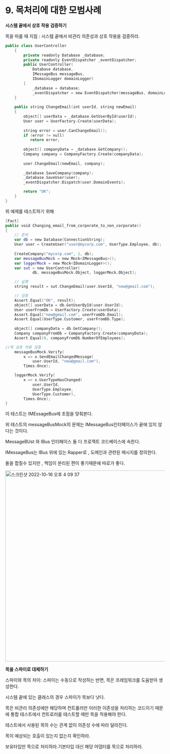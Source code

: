 # 9. 목처리에 대한 모범사례

**시스템 끝에서 상호 작용 검증하기**

목을 따를 때 지침 : 시스템 끝에서 비관리 의존성과 상호 작용을 검증하라.

```swift
public class UserController
    {
        private readonly Database _database;
        private readonly EventDispatcher _eventDispatcher;
        public UserController(
            Database database,
            IMessageBus messageBus,
            IDomainLogger domainLogger)
        {
            _database = database;
            _eventDispatcher = new EventDispatcher(messageBus, domainLogger);
    }
    
    public string ChangeEmail(int userId, string newEmail)
    {
        object[] userData = _database.GetUserById(userId);
        User user = UserFactory.Create(userData);
        
        string error = user.CanChangeEmail();
        if (error != null)
           return error;
        
        object[] companyData = _database.GetCompany();
        Company company = CompanyFactory.Create(companyData);
        
        user.ChangeEmail(newEmail, company);
        
        _database.SaveCompany(company);
        _database.SaveUser(user);
        _eventDispatcher.Dispatch(user.DomainEvents);

        return "OK";
    }
}
```

위 예제를 테스트하기 위해

```swift
[Fact]
public void Changing_email_from_corporate_to_non_corporate()
{
    // 준비
    var db = new Database(ConnectionString);
    User user = CreateUser("user@mycorp.com", UserType.Employee, db);
    
    CreateCompany("mycorp.com", 1, db);
    var messageBusMock = new Mock<IMessageBus>();
    var loggerMock = new Mock<IDomainLogger>();
    var sut = new UserController(
            db, messageBusMock.Object, loggerMock.Object);

    // 실행
    string result = sut.ChangeEmail(user.UserId, "new@gmail.com");

    // 검증
    Assert.Equal("OK", result);
    object[] userData = db.GetUserById(user.UserId);
    User userFromDb = UserFactory.Create(userData);
    Assert.Equal("new@gmail.com", userFromDb.Email);
    Assert.Equal(UserType.Customer, userFromDb.Type);
    
    object[] companyData = db.GetCompany();
    Company companyFromDb = CompanyFactory.Create(companyData);
    Assert.Equal(0, companyFromDb.NumberOfEmployees);

//목 상호 작용 검증
    messageBusMock.Verify(
        x => x.SendEmailChangedMessage(
            user.UserId, "new@gmail.com"),
        Times.Once);

    loggerMock.Verify(
        x => x.UserTypeHasChanged(
            user.UserId,
            UserType.Employee,
            UserType.Customer),
        Times.Once);
}
```

이 테스트는 IMEssageBus에 초점을 맞춰본다.

위 테스트의 messageBusMock의 문제는 IMessageBus인터페이스가 끝에 있지 않다는 것이다.

MessageBUst 와 IBus 인터페이스 둘 다 프로젝트 코드베이스에 속한다. 

IMessageBus는 IBus 위에 있는  Rapper로 , 도메인과 관련된 메시지를 정의한다.

둘을 합칠수 있지만 , 책임이 분리된 편이 좋기때문에 따로가 좋다.

<img width="603" alt="스크린샷 2022-10-16 오후 4 09 37" src="https://user-images.githubusercontent.com/78361650/196023922-7c9b963a-4e7c-4bdd-9c5e-423f5b37f5fe.png">

**목을 스파이로 대체하기**

스파이와 목의 차이: 스파이는 수동으로 작성하는 반면, 목은 프레임워크를 도움받아 생성한다.

시스템 끝에 있는 클래스의 경우 스파이가 목보다 낫다.

목은 비관리 의존성에만 해당하며 컨트롤러만 이러한 이존성을 처리하는 코드이기 때문에 통합 테스트에서 컨트로러를 테스트할 때만 목을 적용해야 한다.

테스트에서 사용된 목의 수는 관계 없이 의존성 수에 따라 달라진다.

목이 예상되는 호출이 있는지 없는지 확인하라.

보유타입만 목으로 처리하라.기본타입 대신 해당 어댑터를 목으로 처리하라.
